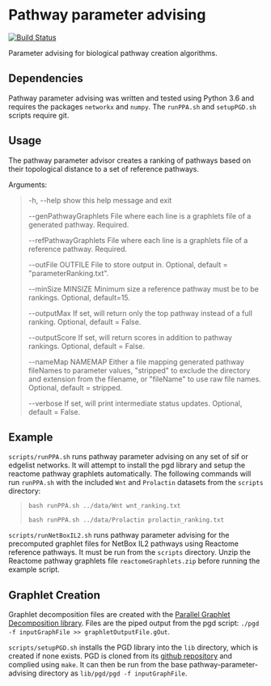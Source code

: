 # Pathway parameter advising
[![Build Status](https://travis-ci.com/gitter-lab/pathway-parameter-advising.svg?branch=master)](https://travis-ci.com/gitter-lab/pathway-parameter-advising)

Parameter advising for biological pathway creation algorithms.

## Dependencies

Pathway parameter advising was written and tested using Python 3.6 and requires the packages `networkx` and `numpy`. The `runPPA.sh` and `setupPGD.sh` scripts require git.

## Usage

The pathway parameter advisor creates a ranking of pathways based on their
topological distance to a set of reference pathways. 

Arguments:
>  -h, --help            show this help message and exit
>
>  --genPathwayGraphlets File where each line is a graphlets file of a generated pathway. Required.
>
>  --refPathwayGraphlets File where each line is a graphlets file of a reference pathway. Required.
>
>  --outFile OUTFILE     File to store output in. Optional, default = "parameterRanking.txt".
>
>  --minSize MINSIZE     Minimum size a reference pathway must be to be rankings. Optional, default=15.
>
>  --outputMax           If set, will return only the top pathway instead of a full ranking. Optional, default = False.
>
>  --outputScore         If set, will return scores in addition to pathway rankings. Optional, default = False.
>
>  --nameMap NAMEMAP     Either a file mapping generated pathway fileNames to parameter values, "stripped" to exclude the directory and extension from the filename, or "fileName" to use raw file names. Optional, default = stripped.
>
>  --verbose             If set, will print intermediate status updates. Optional, default = False.

## Example

`scripts/runPPA.sh` runs pathway parameter advising on any set of sif or edgelist networks.
It will attempt to install the pgd library and setup the reactome pathway graphlets automatically. 
The following commands will run `runPPA.sh` with the included `Wnt` and `Prolactin` datasets from the `scripts` directory:

> `bash runPPA.sh ../data/Wnt wnt_ranking.txt`
>
> `bash runPPA.sh ../data/Prolactin prolactin_ranking.txt`

`scripts/runNetBoxIL2.sh` runs pathway parameter advising for the precomputed graphlet files for NetBox IL2 pathways using Reactome reference pathways.
It must be run from the `scripts` directory.
Unzip the Reactome pathway graphlets file `reactomeGraphlets.zip` before running the example script.


## Graphlet Creation
Graphlet decomposition files are created with  the [Parallel Graphlet Decomposition library](http://nesreenahmed.com/graphlets/).
Files are the piped output from the pgd script: `./pgd -f inputGraphFile >> graphletOutputFile.gOut`.

`scripts/setupPGD.sh` installs the PGD library into the `lib` directory, which is created if none exists. PGD is cloned from its [github repository](https://github.com/nkahmed/pgd) and complied using `make`. It can then be run from the base pathway-parameter-advising directory as `lib/pgd/pgd -f inputGraphFile`.

